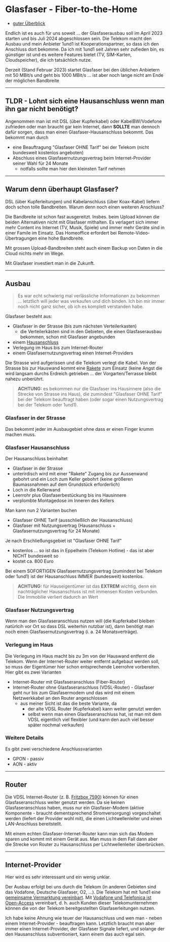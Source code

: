 # Glasfaser - Fiber-to-the-Home

* [guter Überblick](https://www.youtube.com/watch?v=RydpctjoNDo)

Endlich ist es auch für uns soweit ... der Glasfaserausbau soll im April 2023 starten und bis Juli 2024 abgeschlossen sein. Die Telekom macht den Ausbau und mein Anbieter 1und1 ist Kooperationspartner, so dass ich den Anschluss dort bekomme. Da ich mit 1und1 seit Jahren sehr zufieden bin, es günstiger ist und es weitere Features bietet (TV, SIM-Karten, Cloudspeicher), die ich tatsächlich nutze.

Derzeit (Stand Februar 2023) startet Glasfaser bei den üblichen Anbietern mit 50 MBit/s und geht bis 1000 MBit/s ... ist aber noch lange nicht am Ende der möglichen Bandbreite

---

## TLDR - Lohnt sich eine Hausanschluss wenn man ihn gar nicht benötigt?

Angenommen man ist mit DSL (über Kupferkabel) oder KabelBW/Vodefone zufrieden oder man braucht gar kein Internet, dann **SOLLTE** man dennoch dafür sorgen, dass man einen Glasfaser-Hausanschluss bekommt. Das bekommt man durch

* eine Beauftragung "Glasfaser OHNE Tarif" bei der Telekom (nicht bundesweit kostenlos angeboten)
* Abschluss eines Glasfasernutzungsvertrag beim Internet-Provider seiner Wahl für 24 Monate
  * notfalls sollte man hier den kleinsten Tarif nehmen

---

## Warum denn überhaupt Glasfaser?

DSL (über Kupferleitungen) und Kabelanschluss (über Koax-Kabel) liefern doch schon tolle Bandbreiten. Warum denn noch einen weiteren Anschluss?

Die Bandbreite ist schon fast ausgereitzt. Insbes. beim Upload können die beiden Alternativen nicht mit Glasfaser mithalten. Es verlagert sich immer mehr Content ins Internet (TV, Musik, Spiele) und immer mehr Geräte sind in einer Famile im Einsatz. Das Homeoffice erfordert bei Remote-Video-Übertragungen eine hohe Bandbreite.

Mit grossen Upload-Bandbreiten steht auch einem Backup von Daten in die Cloud nichts mehr im Wege.

Mit Glasfaser investiert man in die Zukunft.

---

## Ausbau

> Es war echt schwierig mal verlässliche Informationen zu bekommen ... letztlich will jeder was verkaufen und dich binden. Ich bin mir immer noch nicht ganz sicher, ob ich es komplett verstanden habe.

Glasfaser besteht aus:

* Glasfaser in der Strasse (bis zum nächsten Verteilerkasten)
  * die Verteilerkästen sind in den Gebieten, die einen Glasfaserausbau bekommen, schon mit Glasfaser angebunden
* einem [Hausanschluss](https://www.youtube.com/watch?v=RydpctjoNDo)
* Verlegung im Haus bis zum Internet-Router
* einem Glasfasernutzungsvertrag einen Internet-Providers

Die Strasse wird aufgerissen und die Telekom verlegt die Kabel. Von der Strasse bis zur Hauswand kommt eine [Rakete](https://www.youtube.com/watch?v=2VyOgErAKj8) zum Einsatz (keine Angst die wird langsam durchs Erdreich getrieben ... der Vorgarten/Terrasse bleibt nahezu unberührt.

> **ACHTUNG:** es bekommen nur die Glasfaser ins Hausinnere (also die Strecke von Strasse ins Haus), die zumindest "Glasfaser OHNE Tarif" bei der Telekom beauftragt haben (oder sogar einen Nutzungsvertrag bei der Telekom oder 1und1).

### Glasfaser in der Strasse

Das bekommt jeder im Ausbaugebiet ohne dass er einen Finger krumm machen muss.

### Glasfaser Hausanschluss

Der Hausanschluss beinhaltet

* Glasfaser in der Strasse
* unterirdisch wird mit einer "Rakete" Zugang bis zur Aussenwand gebohrt und ein Loch zum Keller gebohrt (keine größeren Baumassnahmen auf dem Grundstück erforderlich)
* Loch in die Kellerwand
* Leerrohr plus Glasfaserbestückung bis ins Hausinnere
* verplombte Montagedose im Inneren des Kellers

Man kann nun 2 Varianten buchen

* Glasfaser OHNE Tarif (ausschließlich der Hausanschluss)
* Glasfaser mit Nutzungsvertrag (Hausanschluss + Glasfasernutzungsvertrag für 24 Monate)

Je nach Erschließungsgebiet ist "Glasfaser OHNE Tarif"

* kostenlos ... so ist das in Eppelheim (Telekom Hotline) - das ist aber NICHT bundesweit so
* kostet ca. 800 Euro

Bei einem SOFORTIGEN Glasfasernutzungsvertrag (zumindest bei Telekom oder 1und1) ist der Hausanschluss IMMER (bundesweit) kostenlos.

> **ACHTUNG:** für Hauseigentümer ist das **EXTREM** wichtig, denn ein nachträglicher Hausanschluss ist mit immensen Kosten verbunden. Die Immobilie verliert dadurch an Wert

### Glasfaser Nutzungsvertrag

Wenn man den Glasfaseranschluss nutzen will (die Kupferkabel bleiben natürlcih vor Ort so dass DSL weiterhin nutzbar ist), dann benötigt man noch einen Glasfasernutzungsvertrag (i. a. 24 Monatsverträge).

### Verlegung im Haus

Die Verlegung im Haus macht bis zu 3m von der Hauswand entfernt die Telekom. Wenn der Internet-Router weiter entfernt aufgebaut werden soll, so muss der Eigentümer hier schon entsprechende Leerrohre vorbereiten. Hier gibt es zwei Varianten

* Internet-Router mit Glasfaseranschluss (Fiber-Router)
* Internet-Router ohne Glasfaseranschluss (VDSL-Router) - Glasfaser geht nur bis zum Glasfasermodem und das wird mit einem Netzwerkkabel an den Router angeschlossen
  * aus meiner Sicht ist das die beste Variante, da
    * der alte VDSL Router (Kupferkabel) kann weiter genutzt werden
    * selbst wenn man einen Glasfaseranschluss hat, ist man mit dem VDSL eigentlich viel flexibler (und kann den auch viel besser später nochmal verkaufen)

### Weitere Details

Es gibt zwei verschiedene Anschlussvarianten

* GPON - passiv
* AON - aktiv

---

## Router

Die VDSL Internet-Router (z. B. [Fritzbox 7590](heimnetzwerk.md)) können für einen Glasfaseranschluss weiter genutzt werden. Da sie keinen Glasfaseranschluss haben, muss nur ein Glasfaser-Modem (aktive Komponente - braucht dementsprechend Stromversorgung) vorgeschaltet werden (liefert der Provider wohl mit), die einen Lichtwellenleiter und einen LAN-Anschluss bereitstellt.

Mit einem echten Glasfaser-Internet-Router kann man sich das Modem sparen und kommt mit einem Gerät aus. Man muss in dem Fall dann aber die Strecke von Router zu Hausanschluss per Lichtwellenleiter überbrücken.

---

## Internet-Provider

Hier wird es sehr interessant und ein wenig unklar.

Der Ausbau erfolgt bei uns durch die Telekom (in anderen Gebieten sind das Vodafone, Deutsche Glasfaser, O2, ...). Die Telekom hat mit 1und1 eine [gemeinsame Vermarktung vereinbart](https://www.telekom.com/de/medien/medieninformationen/detail/glasfaser-1und1-nutzt-netz-der-telekom-648622). Mit [Vodafone und Telefonica ist Open-Access](https://www.telekom.com/de/medien/medieninformationen/detail/telekom-und-vodafone-einigen-sich-auf-details-zur-glasfasernutzung-1009512) vereinbart, d. h. auch Kunden dieser Telekomunternehmen können die von der Telekom bereitgestellten Glasfaserleitungen nutzen.

Ich habe keine Ahnung wie teuer der Hausanschluss und wen man - neben einem Internet-Provider - beauftragen kann. Letztlich braucht man aber immer einen Internet-Provider, der Glasfaser Signale liefert, und solange der den Hausanschluss subventioniert, kann einem das auch egal sein.